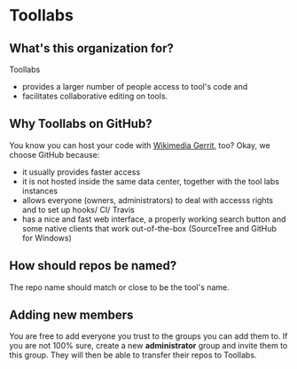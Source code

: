 # Toollabs
## What's this organization for?

Toollabs
- provides a larger number of people access to tool's code and 
- facilitates collaborative editing on tools.

## Why Toollabs on GitHub?
You know you can host your code with [Wikimedia Gerrit](https://www.mediawiki.org/wiki/Gerrit/New_repositories), too? Okay, we choose GitHub because:
- it usually provides faster access
- it is not hosted inside the same data center, together with the tool labs instances
- allows everyone (owners, administrators) to deal with accesss rights and to set up hooks/ CI/ Travis
- has a nice and fast web interface, a properly working search button and some native clients that work out-of-the-box (SourceTree and GitHub for Windows)

## How should repos be named?
The repo name should match or close to be the tool's name.

## Adding new members
You are free to add everyone you trust to the groups you can add them to. If you are not 100% sure, create a new **administrator** group and invite them to this group. They will then be able to transfer their repos to Toollabs.
